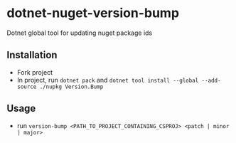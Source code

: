 # dotnet-nuget-version-bump

Dotnet global tool for updating nuget package ids

## Installation
- Fork project
- In project, run `dotnet pack` and `dotnet tool install --global --add-source ./nupkg Version.Bump`

## Usage
- run `version-bump <PATH_TO_PROJECT_CONTAINING_CSPROJ> <patch | minor | major>`
